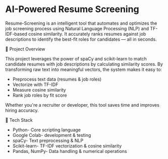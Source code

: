 # AI-Powered Resume Screening  
Resume-Screening is an intelligent tool that automates and optimizes the job screening process using Natural Language Processing (NLP) and TF-IDF-based cosine similarity. It accurately ranks resumes against job descriptions to identify the best-fit roles for candidates — all in seconds.  


📘 Project Overview  

This project leverages the power of spaCy and scikit-learn to match candidate resumes with job descriptions by calculating similarity scores. By transforming raw text into meaningful vectors, the system makes it easy to:

* Preprocess text data (resumes & job roles)
* Vectorize with TF-IDF
* Measure cosine similarity
* Rank job roles by fit score

Whether you're a recruiter or developer, this tool saves time and improves hiring accuracy.  


🧪 Tech Stack

* Python-	Core scripting language
* Google Colab-	development & testing
* spaCy-	Text preprocessing & NLP
* Scikit-learn-	TF-IDF vectorization & cosine similarity
* Pandas, NumPy-	Data handling & numerical operations
